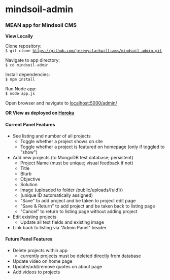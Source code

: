 # mindsoil-admin
### MEAN app for Mindsoil CMS

**View Locally**

Clone repository:<br />
<code>$ git clone https://github.com/jeremyclarkwilliams/mindsoil-admin.git</code>

Navigate to app directory:<br />
<code>$ cd mindsoil-admin</code>

Install dependencies:<br />
<code>$ npm install</code>

Run Node app:<br />
<code>$ node app.js</code>

Open browser and navigate to [localhost:5000/admin/](http://localhost:5000/admin/)

**OR View as deployed on [Heroku](https://shrouded-sands-8450.herokuapp.com/admin/)**

#### Current Panel Features

* See listing and number of all projects
  - Toggle whether a project shows on site
  - Toggle whether a project is featured on homepage (only if toggled to "show")
* Add new projects (to MongoDB test database; persistent)
  - Project Name (must be unique; visual feedback if not)
  - Title
  - Blurb
  - Objective
  - Solution
  - Image (uploaded to folder /public/uploads/[uid]/)
  - (unique ID automatically assigned)
  - "Save" to add project and be taken to project edit page
  - "Save & Return" to add project and be taken back to listing page
  - "Cancel" to return to listing page without adding project
* Edit existing projects
  - Update all text fields and existing image
* Link back to listing via "Admin Panel" header

#### Future Panel Features

* Delete projects within app
  - currently projects must be deleted directly from database
* Update video on home page
* Update/add/remove quotes on about page
* Add videos to projects
